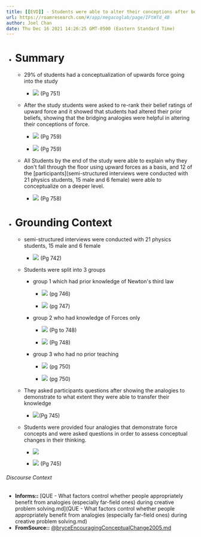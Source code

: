 ```yaml
---
title: [[EVD]] - Students were able to alter their conceptions after being provided with bridging analogies - [[@bryce*EncouragingConceptualChange2005]]
url: https://roamresearch.com/#/app/megacoglab/page/IFtWTd_4B
author: Joel Chan
date: Thu Dec 16 2021 14:26:25 GMT-0500 (Eastern Standard Time)
---
```


- # Summary

    - 29% of students had a conceptualization of upwards force going into the study

        - ![](https://firebasestorage.googleapis.com/v0/b/firescript-577a2.appspot.com/o/imgs%2Fapp%2Fmegacoglab%2FFswPRrpSyJ.png?alt=media&token=92e3235a-4648-45ba-9e8d-419c0761dd3f) (Pg 751)

    - After the study students were asked to re-rank their belief ratings of upward force and it showed that students had altered their prior beliefs, showing that the bridging analogies were helpful in altering their conceptions of force.

        - ![](https://firebasestorage.googleapis.com/v0/b/firescript-577a2.appspot.com/o/imgs%2Fapp%2Fmegacoglab%2FpGV2UGPrpX.png?alt=media&token=cc211483-36fd-41d9-8fc3-a909219bc7a5) (Pg 759)

        - ![](https://firebasestorage.googleapis.com/v0/b/firescript-577a2.appspot.com/o/imgs%2Fapp%2Fmegacoglab%2F9-Uscv5Dah.png?alt=media&token=b602311e-631b-4b0b-8b63-d33dd2fd1a23) (Pg 759)

    - All Students by the end of the study were able to explain why they don't fall through the floor using upward forces as a basis, and 12 of the [participants](semi-structured interviews were conducted with 21 physics students, 15 male and 6 female) were able to conceptualize on a deeper level.

        - ![](https://firebasestorage.googleapis.com/v0/b/firescript-577a2.appspot.com/o/imgs%2Fapp%2Fmegacoglab%2F1gjakJtl1N.png?alt=media&token=6fc10023-04cd-44be-9e58-d6bc32b32a70) (Pg 758)
- # Grounding Context

    - semi-structured interviews were conducted with 21 physics students, 15 male and 6 female

        - ![](https://firebasestorage.googleapis.com/v0/b/firescript-577a2.appspot.com/o/imgs%2Fapp%2Fmegacoglab%2F3EUg5rawiA.png?alt=media&token=06172914-e7c4-4067-b78e-4e3e845b5fd3) (Pg 742)

    - Students were split into 3 groups

        - group 1 which had prior knowledge of Newton's third law

            - ![](https://firebasestorage.googleapis.com/v0/b/firescript-577a2.appspot.com/o/imgs%2Fapp%2Fmegacoglab%2FpKLNH3ZNEn.png?alt=media&token=68e4fda5-dfb3-4eb6-bf29-9a70297bf2b7) (pg 746)

            - ![](https://firebasestorage.googleapis.com/v0/b/firescript-577a2.appspot.com/o/imgs%2Fapp%2Fmegacoglab%2FFBLxBp1XdI.png?alt=media&token=fe46d8be-d2fd-4e3d-ad6a-41cfd9106ec4) (pg 747)

        - group 2 who had knowledge of Forces only

            - ![](https://firebasestorage.googleapis.com/v0/b/firescript-577a2.appspot.com/o/imgs%2Fapp%2Fmegacoglab%2FZgswpm_22z.png?alt=media&token=62117921-fdc6-41ee-b17d-00112d9faf8b) (Pg to 748)

            - ![](https://firebasestorage.googleapis.com/v0/b/firescript-577a2.appspot.com/o/imgs%2Fapp%2Fmegacoglab%2F90cTWFSKD2.png?alt=media&token=6e38a68d-cc5a-4fdd-af7c-7f480eac4584) (Pg 748)

        - group 3 who had no prior teaching

            - ![](https://firebasestorage.googleapis.com/v0/b/firescript-577a2.appspot.com/o/imgs%2Fapp%2Fmegacoglab%2Fph3dDYtQNF.png?alt=media&token=63791dbb-6a52-4df3-92dd-f64acfa7fa95) (pg 750)

            - ![](https://firebasestorage.googleapis.com/v0/b/firescript-577a2.appspot.com/o/imgs%2Fapp%2Fmegacoglab%2FXjsyU6at-d.png?alt=media&token=3716b5cc-cd9c-4d25-9198-85675264b413) (pg 750)

    - They asked participants questions after showing the analogies to demonstrate to what extent they were able to transfer their knowledge

        - ![](https://firebasestorage.googleapis.com/v0/b/firescript-577a2.appspot.com/o/imgs%2Fapp%2Fmegacoglab%2FQKhSSrfSnO.png?alt=media&token=fd33e7df-5b46-4f58-aaad-d5477c9a5d21)(Pg 745)

    - Students were provided four analogies that demonstrate force concepts and were asked questions in order to assess conceptual changes in their thinking.

        - ![](https://firebasestorage.googleapis.com/v0/b/firescript-577a2.appspot.com/o/imgs%2Fapp%2Fmegacoglab%2Fep4E0ilvA8.png?alt=media&token=3053fe2c-a5f2-472d-8e74-26ba698fba8c)

        - ![](https://firebasestorage.googleapis.com/v0/b/firescript-577a2.appspot.com/o/imgs%2Fapp%2Fmegacoglab%2FcCoVg3qSey.png?alt=media&token=84d1315d-3f1b-4a94-87b2-38264acc5b45) (Pg 745)

###### Discourse Context

- **Informs::** [QUE - What factors control whether people appropriately benefit from analogies (especially far-field ones) during creative problem solving.md](QUE - What factors control whether people appropriately benefit from analogies (especially far-field ones) during creative problem solving.md)
- **FromSource::** [@bryceEncouragingConceptualChange2005.md](@bryceEncouragingConceptualChange2005.md)
